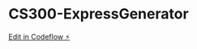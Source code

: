 # CS300-ExpressGenerator

[Edit in Codeflow ⚡️](https://stackblitz.com/~/github.com/philbadcode/CS300-ExpressGenerator)